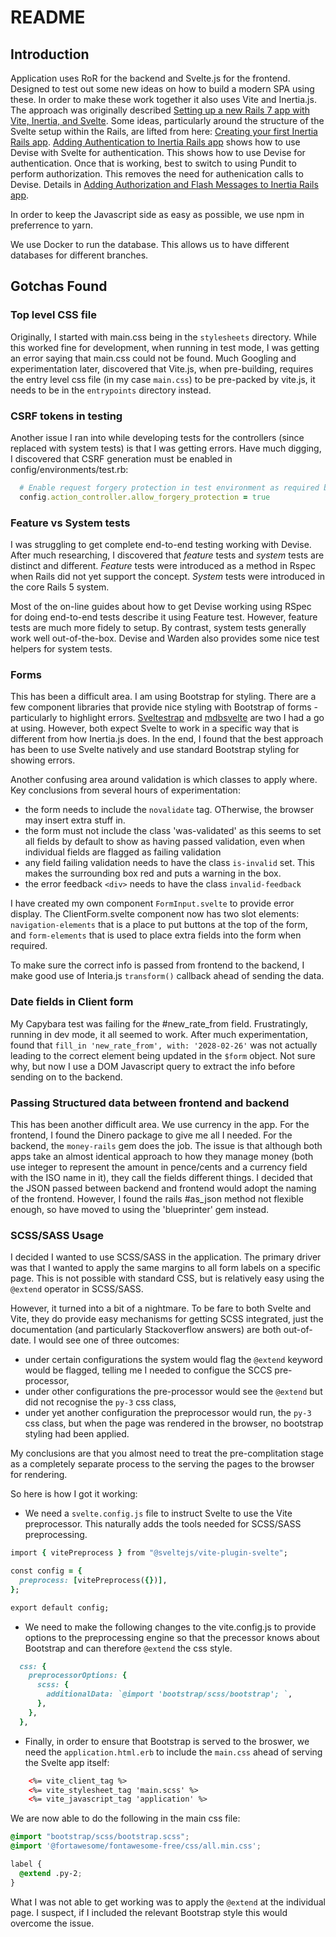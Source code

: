 # README

## Introduction
Application uses RoR for the backend and Svelte.js for the frontend.  Designed to test out some new ideas on how to
build a modern SPA using these.  In order to make these work together it also uses Vite and Inertia.js.  The approach
was originally described [Setting up a new Rails 7 app with Vite, Inertia, and Svelte](https://dev.to/buhrmi/setting-up-a-new-rails-7-app-with-vite-inertia-and-svelte-c9e).
Some ideas, particularly around the structure of the Svelte setup within the Rails, are lifted from here:
[Creating your first Inertia Rails app](https://way-too-mainstream.vercel.app/articles/creating-first-inertia-rails-app).  [Adding Authentication to Inertia Rails app](https://way-too-mainstream.vercel.app/articles/add-auth-to-inertia-rails-app)
shows how to use Devise with Svelte for authentication.  This shows how to use Devise for authentication.
Once that is working, best to switch to using Pundit to perform authorization.  This removes the need for
authenication calls to Devise.  Details in
[Adding Authorization and Flash Messages to Inertia Rails app](https://way-too-mainstream.vercel.app/articles/add-authorization-flash-to-inertia-rails-app).


In order to keep the Javascript side as easy as possible, we use npm in preferrence to yarn.

We use Docker to run the database.  This allows us to have different databases for different branches.



## Gotchas Found

### Top level CSS file
Originally, I started with main.css being in the `stylesheets` directory.  While this worked fine for development, when
running in test mode, I was getting an error saying that main.css could not be found.  Much Googling and experimentation
later, discovered that Vite.js, when pre-building, requires the entry level css file (in my case `main.css`) to be
pre-packed by vite.js, it needs to be in the `entrypoints` directory instead.

### CSRF tokens in testing
Another issue I ran into while developing tests for the controllers (since replaced with system tests) is that I was
getting errors.  Have much digging, I discovered that CSRF generation must be enabled in config/environments/test.rb:

```ruby
  # Enable request forgery protection in test environment as required by Svelte
  config.action_controller.allow_forgery_protection = true
```

### Feature vs System tests
I was struggling to get complete end-to-end testing working with Devise.  After much researching, I discovered that
_feature_ tests and _system_ tests are distinct and different.  _Feature_ tests were introduced as a method in Rspec
when Rails did not yet support the concept.  _System_ tests were introduced in the core Rails 5 system.

Most of the on-line guides about how to get Devise working using RSpec for doing end-to-end tests describe it using
Feature test.  However, feature tests are much more fidely to setup.  By contrast, system tests generally work well
out-of-the-box.  Devise and Warden also provides some nice test helpers for system tests. 

### Forms
This has been a difficult area.  I am using Bootstrap for styling.  There are a few component libraries that provide
nice styling with Bootstrap of forms - particularly to highlight errors.
[Sveltestrap](https://sveltestrap.js.org/?path=/docs/sveltestrap-overview--docs) and
[mdbsvelte](https://github.com/mdbootstrap/mdbsvelte) are two I had a go at using.  However, both expect Svelte to work
in a specific way that is different from how Inertia.js does.  In the end, I found that the best approach has been to
use Svelte natively and use standard Bootstrap styling for showing errors.

Another confusing area around validation is which classes to apply where.  Key conclusions from several hours of
experimentation:
- the form needs to include the `novalidate` tag.  OTherwise, the browser may insert extra stuff in.
- the form must not include the class 'was-validated' as this seems to set all fields by default to show as having
  passed validation, even when individual fields are flagged as failing validation
- any field failing validation needs to have the class `is-invalid` set.  This makes the surrounding box red and puts a
  warning in the box.
- the error feedback `<div>` needs to have the class `invalid-feedback`

I have created my own component `FormInput.svelte` to provide error display.  The ClientForm.svelte component now has
two slot elements: `navigation-elements` that is a place to put buttons at the top of the form, and `form-elements` that
is used to place extra fields into the form when required.

To make sure the correct info is passed from frontend to the backend, I make good use of Interia.js `transform()` callback
ahead of sending the data.

### Date fields in Client form
My Capybara test was failing for the #new_rate_from field.  Frustratingly, running in dev mode, it all seemed to work.
After much experimentation, found that ```fill_in 'new_rate_from', with: '2028-02-26'``` was not actually leading to
the correct element being updated in the ```$form``` object.  Not sure why, but now I use a DOM Javascript query
to extract the info before sending on to the backend.

### Passing Structured data between frontend and backend
This has been another difficult area.  We use currency in the app.  For the frontend, I found the Dinero package to
give me all I needed.  For the backend, the `money-rails` gem does the job.  The issue is that although both apps
take an almost identical approach to how they manage money (both use integer to represent the amount in pence/cents and
a currency field with the ISO name in it), they call the fields different things.  I decided that the JSON passed
between backend and frontend would adopt the naming of the frontend.  However, I found the rails #as_json method not
flexible enough, so have moved to using the 'blueprinter' gem instead.

### SCSS/SASS Usage
I decided I wanted to use SCSS/SASS in the application.  The primary driver was that I wanted to apply the same margins to
all form labels on a specific page.  This is not possible with standard CSS, but is relatively easy using the ```@extend```
operator in SCSS/SASS.

However, it turned into a bit of a nightmare.  To be fare to both Svelte and Vite, they do provide easy mechanisms for getting
SCSS integrated, just the documentation (and particularly Stackoverflow answers) are both out-of-date.  I would see one
of three outcomes:
- under certain configurations the system would flag the ```@extend``` keyword would be flagged, telling me I needed
  to configue the SCCS pre-processor,
- under other configurations the pre-processor would see the ```@extend``` but did not recognise the ```py-3``` css
  class,
- under yet another configuration the preprocessor would run, the ```py-3``` css class, but when the page was rendered
  in the browser, no bootstrap styling had been applied.

My conclusions are that you almost need to treat the pre-complitation stage as a completely separate process to the
serving the pages to the browser for rendering.

So here is how I got it working:

- We need a ```svelte.config.js``` file to instruct Svelte to use the Vite preprocessor.  This naturally adds the tools needed
  for SCSS/SASS preprocessing.
```ruby
import { vitePreprocess } from "@sveltejs/vite-plugin-svelte";

const config = {
  preprocess: [vitePreprocess({})],
};

export default config;
```
- We need to make the following changes to the vite.config.js to provide options to the preprocessing engine so that
  the precessor knows about Bootstrap and can therefore ```@extend``` the css style.
```ruby
  css: {
    preprocessorOptions: {
      scss: {
        additionalData: `@import 'bootstrap/scss/bootstrap'; `,
      },
    },
  },
```
- Finally, in order to ensure that Bootstrap is served to the broswer, we need the ```application.html.erb``` to include 
  the ```main.css``` ahead of serving the Svelte app itself:
```html
    <%= vite_client_tag %>
    <%= vite_stylesheet_tag 'main.scss' %>
    <%= vite_javascript_tag 'application' %>
```

We are now able to do the following in the main css file:
```css
@import "bootstrap/scss/bootstrap.scss";
@import '@fortawesome/fontawesome-free/css/all.min.css';

label {
  @extend .py-2;
}
```

What I was not able to get working was to apply the ```@extend``` at the individual page.  I suspect, if I included
the relevant Bootstrap style this would overcome the issue. 